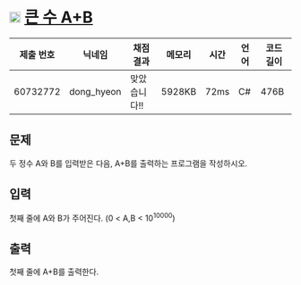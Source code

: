 # <img width="20px"  src="https://d2gd6pc034wcta.cloudfront.net/tier/1.svg" class="solvedac-tier"> [큰 수 A+B](https://www.acmicpc.net/problem/10757) 

| 제출 번호 | 닉네임 | 채점 결과 | 메모리 | 시간 | 언어 | 코드 길이 |
|---|---|---|---|---|---|---|
|60732772|dong_hyeon|맞았습니다!! |5928KB|72ms|C#|476B|

## 문제
<p>두 정수 A와 B를 입력받은 다음, A+B를 출력하는 프로그램을 작성하시오.</p>

## 입력
<p>첫째 줄에 A와 B가 주어진다. (0 < A,B < 10<sup>10000</sup>)</p>

## 출력
<p>첫째 줄에 A+B를 출력한다.</p>

